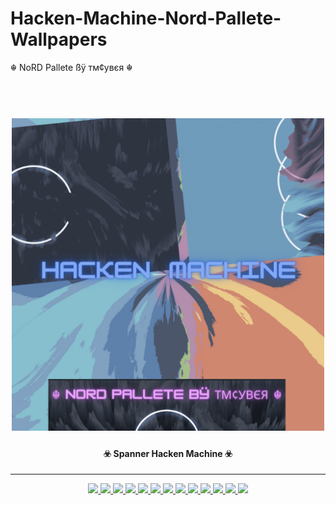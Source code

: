 # Hacken-Machine-Nord-Pallete-Wallpapers
☬ NoRD Pallete ßÿ тм¢увєя ☬

<h1 align="center">
  <br>
  <a href="https://github.com/tmcybers/gmailHack"><img src="Hacken-Machine-Nord-Pallete-Wallpapers.png" width="500px" alt="gmailHack"></a>
</h1>

<h4 align="center">☣️ Spanner Hacken Machine ☣️</h4>

---

<p align="center">
<a href="https://github.com/tmcybers/Hacken-Machine-Nord-Pallete-Wallpapers"><img src="https://img.shields.io/badge/Nord Pallete-yellowgreen">
<a href="https://github.com/tmcybers/Hacken-Machine-Nord-Pallete-Wallpapers"><img src="https://img.shields.io/badge/downloads-12890-green">
<a href="https://github.com/tmcybers/Hacken-Machine-Nord-Pallete-Wallpapers"><img src="https://img.shields.io/badge/releases-1.0-red">
<a href="https://github.com/tmcybers/Hacken-Machine-Nord-Pallete-Wallpapers"><img src="https://img.shields.io/badge/contributors-1-orange">
<a href="https://github.com/tmcybers/Hacken-Machine-Nord-Pallete-Wallpapers"><img src="https://img.shields.io/badge/open%20issues-0-blue">
<a href="https://github.com/tmcybers/Hacken-Machine-Nord-Pallete-Wallpapers"><img src="https://img.shields.io/badge/discussions-1-orange">
<a href="https://t.me/+l5WYQySOL-0yMDQ0"><img src="https://img.shields.io/badge/chat-online-brightgreen?style=plastic&logo=telegram">
<a href="https://twitter.com/tmcybers"><img src="https://img.shields.io/badge/folow-tmcyber-blue?style=plastic&logo=twitter">
<a href="https://ioc.exchange/@tmcyber"><img src="https://img.shields.io/badge/folow-tmcyber-blue?style=plastic&logo=mastodon">
<a href="https://tmcybers.github.io/blog"><img src="https://img.shields.io/badge/Write%20ups-Blog-red?style=plastic&logo=hackthebox">
  <a href="https://wakatime.com/@tmcyber"><img src="https://img.shields.io/badge/Developer-Blog-orange?style=plastic&logo=python">
<a href="https://tmcybers.github.io/Donate"><img src="https://img.shields.io/badge/support-tmcyber-blue?style=plastic&logo=donate">
<a href="https://ko-fi.com/tmcyber"><img src="https://img.shields.io/badge/Support%20me-Ko--Fi-brightgreen?style=plastic&logo=ko-fi">

</p>
